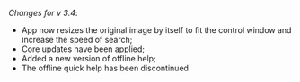 _Changes for v 3.4_:
- App now resizes the original image by itself to fit the control window and increase the speed of search;
- Core updates have been applied;
- Added a new version of offline help;
- The offline quick help has been discontinued
